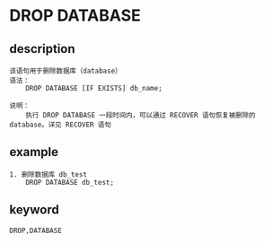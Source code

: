 <!-- 
Licensed to the Apache Software Foundation (ASF) under one
or more contributor license agreements.  See the NOTICE file
distributed with this work for additional information
regarding copyright ownership.  The ASF licenses this file
to you under the Apache License, Version 2.0 (the
"License"); you may not use this file except in compliance
with the License.  You may obtain a copy of the License at

  http://www.apache.org/licenses/LICENSE-2.0

Unless required by applicable law or agreed to in writing,
software distributed under the License is distributed on an
"AS IS" BASIS, WITHOUT WARRANTIES OR CONDITIONS OF ANY
KIND, either express or implied.  See the License for the
specific language governing permissions and limitations
under the License.
-->

# DROP DATABASE
## description
    该语句用于删除数据库（database）
    语法：
        DROP DATABASE [IF EXISTS] db_name;

    说明：
        执行 DROP DATABASE 一段时间内，可以通过 RECOVER 语句恢复被删除的 database。详见 RECOVER 语句
        
## example
    1. 删除数据库 db_test
        DROP DATABASE db_test;
        
## keyword
    DROP,DATABASE
        
